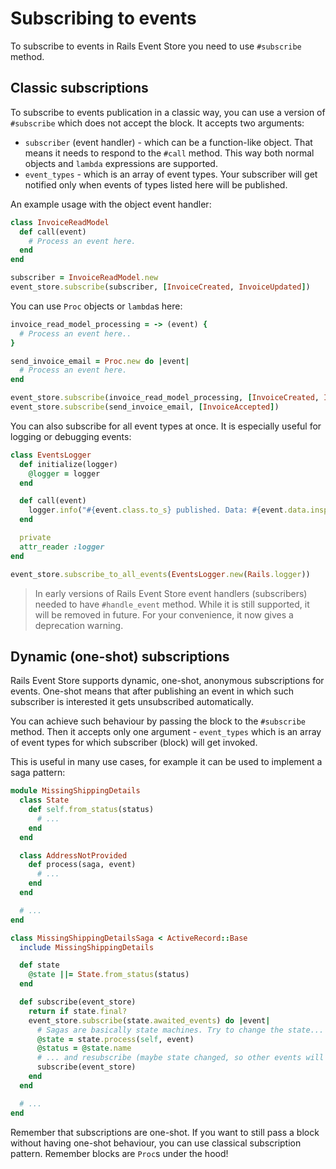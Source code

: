 # Subscribing to events

To subscribe to events in Rails Event Store you need to use `#subscribe` method.

## Classic subscriptions

To subscribe to events publication in a classic way, you can use a version of `#subscribe` which does not accept the block. It accepts two arguments:

* `subscriber` (event handler) - which can be a function-like object. That means it needs to respond to the `#call` method. This way both normal objects and `lambda` expressions are supported.
* `event_types` - which is an array of event types. Your subscriber will get notified only when events of types listed here will be published.

An example usage with the object event handler:

```ruby
class InvoiceReadModel
  def call(event)
    # Process an event here.
  end
end

subscriber = InvoiceReadModel.new
event_store.subscribe(subscriber, [InvoiceCreated, InvoiceUpdated])
```

You can use `Proc` objects or `lambda`s here:

```ruby
invoice_read_model_processing = -> (event) {
  # Process an event here..
}

send_invoice_email = Proc.new do |event|
  # Process an event here.
end

event_store.subscribe(invoice_read_model_processing, [InvoiceCreated, InvoiceUpdated])
event_store.subscribe(send_invoice_email, [InvoiceAccepted])
```

You can also subscribe for all event types at once. It is especially useful for logging or debugging events:

```ruby
class EventsLogger
  def initialize(logger)
    @logger = logger
  end

  def call(event)
    logger.info("#{event.class.to_s} published. Data: #{event.data.inspect}")
  end

  private
  attr_reader :logger
end

event_store.subscribe_to_all_events(EventsLogger.new(Rails.logger))
```

> In early versions of Rails Event Store event handlers (subscribers) needed to have `#handle_event` method. While it is still supported, it will be removed in future. For your convenience, it now gives a deprecation warning.

## Dynamic (one-shot) subscriptions

Rails Event Store supports dynamic, one-shot, anonymous subscriptions for events. One-shot means that after publishing an event in which such subscriber is interested it gets unsubscribed automatically.

You can achieve such behaviour by passing the block to the `#subscribe` method. Then it accepts only one argument - `event_types` which is an array of event types for which subscriber (block) will get invoked.

This is useful in many use cases, for example it can be used to implement a saga pattern:

```ruby
module MissingShippingDetails
  class State
    def self.from_status(status)
      # ...
    end
  end

  class AddressNotProvided
    def process(saga, event)
      # ...
    end
  end

  # ...
end

class MissingShippingDetailsSaga < ActiveRecord::Base
  include MissingShippingDetails

  def state
    @state ||= State.from_status(status)
  end

  def subscribe(event_store)
    return if state.final?
    event_store.subscribe(state.awaited_events) do |event|
      # Sagas are basically state machines. Try to change the state...
      @state = state.process(self, event)
      @status = @state.name
      # ... and resubscribe (maybe state changed, so other events will be awaited)
      subscribe(event_store)
    end
  end

  # ...
end
```

Remember that subscriptions are one-shot. If you want to still pass a block without having one-shot behaviour, you can use classical subscription pattern. Remember blocks are `Proc`s under the hood!
